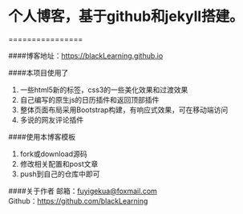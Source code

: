 # 个人博客，基于github和jekyll搭建。
================

####博客地址：https://blackLearning.github.io

####本项目使用了
1. 一些html5新的标签，css3的一些美化效果和过渡效果
2. 自己编写的原生js的日历插件和返回顶部插件
3. 整体页面布局采用Bootstrap构建，有响应式效果，可在移动端访问
4. 多说的网友评论插件

####使用本博客模板
1. fork或download源码
2. 修改相关配置和post文章
3. push到自己的仓库中即可

####关于作者
邮箱：fuyigekua@foxmail.com  
Github：https://github.com/blackLearning


